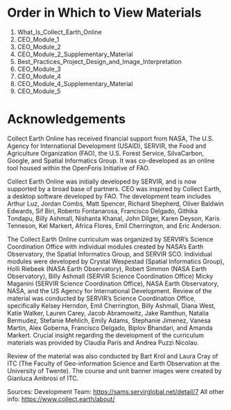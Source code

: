 # Order in Which to View Materials 

1. What_Is_Collect_Earth_Online
2. CEO_Module_1
3. CEO_Module_2
4. CEO_Module_2_Supplementary_Material
5. Best_Practices_Project_Design_and_Image_Interpretation
6. CEO_Module_3
7. CEO_Module_4
8. CEO_Module_4_Supplementary_Material
9. CEO_Module_5

# Acknowledgements 

Collect Earth Online has received financial support from NASA, The U.S. Agency for International Development (USAID), SERVIR, the Food and Agriculture Organization (FAO), the U.S. Forest Service, SilvaCarbon, Google, and Spatial Informatics Group. It was co-developed as an online tool housed within the OpenForis Initiative of FAO.

Collect Earth Online was initially developed by SERVIR, and is now supported by a broad base of partners. CEO was inspired by Collect Earth, a desktop software developed by FAO. The development team includes Arthur Luz, Jordan Combs, Matt Spencer, Richard Shepherd, Oliver Baldwin Edwards, Sif Biri, Roberto Fontanarosa, Francisco Delgado, Githika Tondapu, Billy Ashmall, Nishanta Khanal, John Dilger, Karen Deyson, Karis Tenneson, Kel Markert, Africa Flores, Emil Cherrington, and Eric Anderson.

The Collect Earth Online curriculum was organized by SERVIR’s Science Coordination Office with individual modules created by NASA’s Earth Observatory, the Spatial Informatics Group, and SERVIR SCO. Individual modules were developed by Crystal Wespestad (Spatial Informatics Group), Holli Riebeek (NASA Earth Observatory), Robert Simmon (NASA Earth Observatory), Billy Ashmall (SERVIR Science Coordination Office) Micky Maganini (SERVIR Science Coordination Office), NASA Earth Observatory, NASA, and the US Agency for International Development. Review of the material was conducted by SERVIR’s Science Coordination Office, specifically Kelsey Herndon, Emil Cherrington, Billy Ashmall, Diana West, Katie Walker, Lauren Carey, Jacob Abramowitz, Jake Ramthun, Natalia Bermudez, Stefanie Mehlich, Emily Adams, Stephanie Jimenez, Vanesa Martin, Alex Goberna, Francisco Delgado, Biplov Bhandari, and Amanda Markert. Crucial insight regarding the development of the curriculum materials was provided by Claudia Paris and Andrea Puzzi Nicolau.

Review of the material was also conducted by Bart Krol and Laura Cray of ITC (The Faculty of Geo-information Science and Earth Observation at the University of Twente). The course and unit banner images were created by Gianluca Ambrosi of ITC. 

Sources:
Development Team: https://sams.servirglobal.net/detail/7
All other info: https://www.collect.earth/about/
